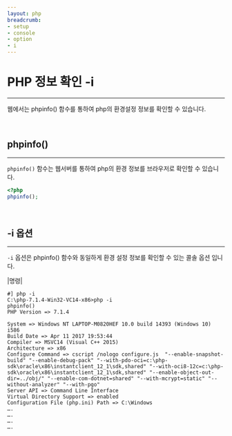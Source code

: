 ```yaml
---
layout: php
breadcrumb:
- setup
- console
- option
- i
---
```


# PHP 정보 확인 -i
---
웹에서는 phpinfo() 함수를 통하여 php의 환경설정 정보를 확인할 수 있습니다.

<br>

## phpinfo()
---
`phpinfo()` 함수는 웹서버를 통하여 php의 환경 정보를 브라우저로 확인할 수 있습니다.

```php
<?php
phpinfo();
```

<br>

## -i 옵션
---
`-i` 옵션은 phpinfo() 함수와 동일하게 환경 설정 정보를 확인할 수 있는 콜솔 옵션 입니다.

|명령|
```
#] php -i
C:\php-7.1.4-Win32-VC14-x86>php -i
phpinfo()
PHP Version => 7.1.4

System => Windows NT LAPTOP-M0820HEF 10.0 build 14393 (Windows 10) i586
Build Date => Apr 11 2017 19:53:44
Compiler => MSVC14 (Visual C++ 2015)
Architecture => x86
Configure Command => cscript /nologo configure.js  "--enable-snapshot-build" "--enable-debug-pack" "--with-pdo-oci=c:\php-sdk\oracle\x86\instantclient_12_1\sdk,shared" "--with-oci8-12c=c:\php-sdk\oracle\x86\instantclient_12_1\sdk,shared" "--enable-object-out-dir=../obj/" "--enable-com-dotnet=shared" "--with-mcrypt=static" "--without-analyzer" "--with-pgo"
Server API => Command Line Interface
Virtual Directory Support => enabled
Configuration File (php.ini) Path => C:\Windows
….
….
….
….
```

